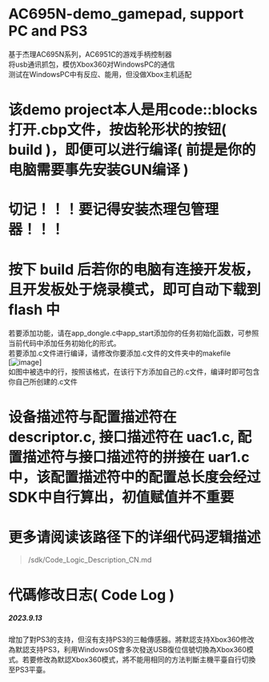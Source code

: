 # AC695N-demo_gamepad, support PC and PS3
基于杰理AC695N系列，AC6951C的游戏手柄控制器   
将usb通讯抓包，模仿Xbox360对WindowsPC的通信   
测试在WindowsPC中有反应、能用，但没做Xbox主机适配
# 该demo project本人是用code::blocks打开.cbp文件，按齿轮形状的按钮( build )，即便可以进行编译( 前提是你的电脑需要事先安装GUN编译 ) 
# 切记！！！要记得安装杰理包管理器！！！
   
# 按下 build 后若你的电脑有连接开发板，且开发板处于烧录模式，即可自动下载到 flash 中    
若要添加功能，请在app_dongle.c中app_start添加你的任务初始化函数，可参照当前代码中添加任务初始化的形式。   
若要添加.c文件进行编译，请修改你要添加.c文件的文件夹中的makefile    
[![image](https://github.com/PING020903/AC695N-demo-xbox360-WindowsPC_only/assets/88314322/25880817-038e-4739-8898-3da2a77fad6b)]   
如图中被选中的行，按照该格式，在该行下方添加自己的.c文件，编译时即可包含你自己所创建的.c文件    
# 设备描述符与配置描述符在 descriptor.c, 接口描述符在 uac1.c, 配置描述符与接口描述符的拼接在 uar1.c 中，该配置描述符中的配置总长度会经过SDK中自行算出，初值赋值并不重要  

# 更多请阅读该路径下的详细代码逻辑描述
> /sdk/Code_Logic_Description_CN.md

# 代碼修改日志( Code Log )
##### 2023.9.13
增加了對PS3的支持，但沒有支持PS3的三軸傳感器。將默認支持Xbox360修改為默認支持PS3，利用WindowsOS會多次發送USB復位信號切換為Xbox360模式。若要修改為默認Xbox360模式，將不能用相同的方法判斷主機平臺自行切換至PS3平臺。
